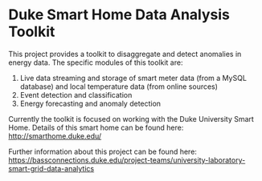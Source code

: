 Duke Smart Home Data Analysis Toolkit
======================================
This project provides a toolkit to disaggregate and detect anomalies in energy data. The specific modules of this toolkit are:
  1. Live data streaming and storage of smart meter data (from a MySQL database) and local temperature data (from online sources)
  2. Event detection and classification
  3. Energy forecasting and anomaly detection

Currently the toolkit is focused on working with the Duke University Smart Home. Details of this smart home can be found here: http://smarthome.duke.edu/

Further information about this project can be found here: https://bassconnections.duke.edu/project-teams/university-laboratory-smart-grid-data-analytics
